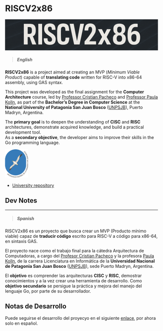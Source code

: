 # RISCV2x86
<img alt="RISCV2x86" src="https://github.com/Darkfoe703/riscv2x86/blob/main/assets/riscv2x86.png" width="100%" height="15%">

> ##### English

**RISCV2x86** is a project aimed at creating an MVP (_Minimum Viable Product_) capable of **translating code** written for RISC-V into x86-64 assembly, using GAS syntax.

This project was developed as the final assignment for the **Computer Architecture** course, led by [Professor Cristian Pacheco](https://mailto:cristian@cristian-pacheco.com.ar) and [Professor Paula Kolln](https://mailto:kollnpaula@gmail.com), as part of the **Bachelor’s Degree in Computer Science** at the **National University of Patagonia San Juan Bosco** ([UNPSJB](https://www.unp.edu.ar/)), Puerto Madryn, Argentina.

The **primary goal** is to deepen the understanding of **CISC** and **RISC** architectures, demonstrate acquired knowledge, and build a practical development tool.  
As a **secondary objective**, the developer aims to improve their skills in the Go programming language.

<img alt="UNPSJB logo" src="https://github.com/Darkfoe703/riscv2x86/blob/main/assets/logo-unpsjb.png" width="15%" height="15%">

 - [University repository](https://github.com/UNPSJB)

 ## Dev Notes

---

> ##### Spanish

RISCV2x86 es un proyecto que busca crear un MVP (Producto mínimo viable) capaz de **traducir código** escrito para RISC-V a código para x86-64, en sintaxis GAS.

El proyecto nace como el trabajo final para la cátedra Arquitectura de Computadoras, a cargo del [Profesor Cristian Pacheco](mailto:cristian@cristian-pacheco.com.ar) y la profesora [Paula Kolln](mailto:kollnpaula@gmail.com), de la carrera Licenciatura en Informática de la **Universidad Nacional de Patagonia San Juan Bosco** ([UNPSJB](https://www.unp.edu.ar/)), sede Puerto Madryn, Argentina.

El **objetivo** es comprender las arquitecturas **CISC** y **RISC**, demostrar conocimientos y a la vez crear una herramienta de desarrollo.
Como **objetivo secundario** se persigue la práctica y mejora del manejo del lenguaje Go, por parte de su desarrollador.

## Notas de Desarrollo
 Puede seguirse el desarrollo del proyecyo en el siguiente [enlace](https://github.com/Darkfoe703/riscv2x86/blob/2d12ec3055122c37a44c80ddafcff38b86a307b1/docs/DEV_NOTES.ES.md), por ahora solo en español.